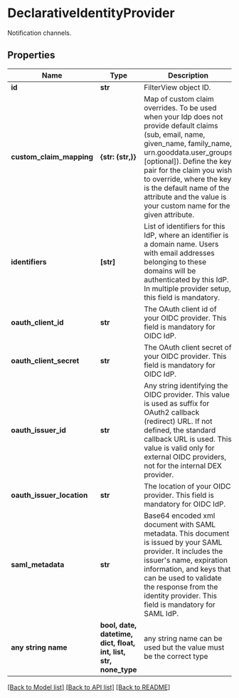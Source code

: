 # DeclarativeIdentityProvider

Notification channels.

## Properties
Name | Type | Description | Notes
------------ | ------------- | ------------- | -------------
**id** | **str** | FilterView object ID. | 
**custom_claim_mapping** | **{str: (str,)}** | Map of custom claim overrides. To be used when your Idp does not provide default claims (sub, email, name, given_name, family_name, urn.gooddata.user_groups [optional]). Define the key pair for the claim you wish to override, where the key is the default name of the attribute and the value is your custom name for the given attribute. | [optional] 
**identifiers** | **[str]** | List of identifiers for this IdP, where an identifier is a domain name. Users with email addresses belonging to these domains will be authenticated by this IdP. In multiple provider setup, this field is mandatory. | [optional] 
**oauth_client_id** | **str** | The OAuth client id of your OIDC provider. This field is mandatory for OIDC IdP. | [optional] 
**oauth_client_secret** | **str** | The OAuth client secret of your OIDC provider. This field is mandatory for OIDC IdP. | [optional] 
**oauth_issuer_id** | **str** | Any string identifying the OIDC provider. This value is used as suffix for OAuth2 callback (redirect) URL. If not defined, the standard callback URL is used. This value is valid only for external OIDC providers, not for the internal DEX provider. | [optional] 
**oauth_issuer_location** | **str** | The location of your OIDC provider. This field is mandatory for OIDC IdP. | [optional] 
**saml_metadata** | **str** | Base64 encoded xml document with SAML metadata. This document is issued by your SAML provider. It includes the issuer&#39;s name, expiration information, and keys that can be used to validate the response from the identity provider. This field is mandatory for SAML IdP. | [optional] 
**any string name** | **bool, date, datetime, dict, float, int, list, str, none_type** | any string name can be used but the value must be the correct type | [optional]

[[Back to Model list]](../README.md#documentation-for-models) [[Back to API list]](../README.md#documentation-for-api-endpoints) [[Back to README]](../README.md)


